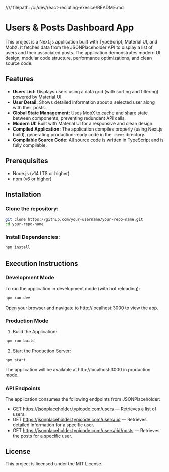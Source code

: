 //// filepath: /c:/dev/react-recluting-exesice/README.md

# Users & Posts Dashboard App

This project is a Next.js application built with TypeScript, Material UI, and MobX. It fetches data from the JSONPlaceholder API to display a list of users and their associated posts. The application demonstrates modern UI design, modular code structure, performance optimizations, and clean source code.

## Features

- **Users List:** Displays users using a data grid (with sorting and filtering) powered by Material UI.
- **User Detail:** Shows detailed information about a selected user along with their posts.
- **Global State Management:** Uses MobX to cache and share state between components, preventing redundant API calls.
- **Modern UI:** Built with Material UI for a responsive and clean design.
- **Compiled Application:** The application compiles properly (using Next.js build), generating production-ready code in the `.next` directory.
- **Compilable Source Code:** All source code is written in TypeScript and is fully compilable.

## Prerequisites

- Node.js (v14 LTS or higher)
- npm (v6 or higher)

## Installation

### Clone the repository:

```bash
git clone https://github.com/your-username/your-repo-name.git
cd your-repo-name
```

### Install Dependencies:

```bash
npm install
```

## Execution Instructions

### Development Mode

To run the application in development mode (with hot reloading):

```bash
npm run dev
```

Open your browser and navigate to http://localhost:3000 to view the app.

### Production Mode

1. Build the Application:

```bash
npm run build
```

2. Start the Production Server:

```bash
npm start
```

The application will be available at http://localhost:3000 in production mode.

### API Endpoints

The application consumes the following endpoints from JSONPlaceholder:

- GET https://jsonplaceholder.typicode.com/users — Retrieves a list of users.
- GET https://jsonplaceholder.typicode.com/users/:id — Retrieves detailed information for a specific user.
- GET https://jsonplaceholder.typicode.com/users/:id/posts — Retrieves the posts for a specific user.

## License

This project is licensed under the MIT License.
